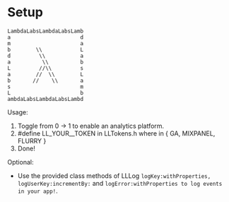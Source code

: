# Setup

```
LambdaLabsLambdaLabsLamb
a                      d
m                      a
b        \\            L
d         \\           a
a          \\          b
L         //\\         s
a        //  \\        L
b       //    \\       a
s                      m
L                      b
ambdaLabsLambdaLabsLambd
```

Usage:

1. Toggle from 0 -> 1 to enable an analytics platform.
2. #define LL_YOUR_<PLATFORM>_TOKEN in LLTokens.h where <PLATFORM> in { GA, MIXPANEL, FLURRY }
3. Done!

Optional:

-  Use the provided class methods of LLLog ```logKey:withProperties, logUserKey:incrementBy:```
   and ```logError:withProperties to log events in your app!```.


